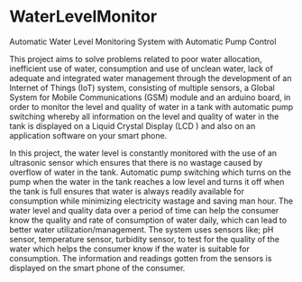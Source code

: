 # WaterLevelMonitor
Automatic Water Level Monitoring System with Automatic Pump Control

This project aims to solve problems related to poor water allocation, inefficient use of water, consumption and use of unclean water, lack of adequate and integrated water management through the development of an Internet of Things (IoT) system, consisting of multiple sensors, a Global System for Mobile Communications (GSM) module and an arduino board, in order to monitor the level and quality of water in a tank with automatic pump switching whereby all information on the level and quality of water in the tank is displayed on a Liquid Crystal Display (LCD ) and also on an application software on your smart phone.

In this project, the water level is constantly monitored with the use of an ultrasonic sensor which ensures that there is no wastage caused by overflow of water in the tank. Automatic pump switching which turns on the pump when the water in the tank reaches a low level and turns it off when the tank is full ensures that water is always readily available for consumption while minimizing electricity wastage and saving man hour. The water level and quality data over a period of time can help the consumer know the quality and rate of consumption of water daily, which can lead to better water utilization/management.
The system uses sensors like; pH sensor, temperature sensor, turbidity sensor, to test for the quality of the water which helps the consumer know if the water is suitable for consumption. The information and readings gotten from the sensors is displayed on the smart phone of the consumer.
